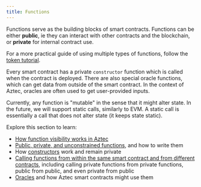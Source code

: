 ```yaml
---
title: Functions
---
```


Functions serve as the building blocks of smart contracts. Functions can be either **public**, ie they can interact with other contracts and the blockchain, or **private** for internal contract use. 

For a more practical guide of using multiple types of functions, follow the [token tutorial](../../../tutorials/writing_token_contract.md).

Every smart contract has a private `constructor` function which is called when the contract is deployed. There are also special oracle functions, which can get data from outside of the smart contract. In the context of Aztec, oracles are often used to get user-provided inputs.

Currently, any function is "mutable" in the sense that it might alter state. In the future, we will support static calls, similarly to EVM. A static call is essentially a call that does not alter state (it keeps state static). 

Explore this section to learn:

- [How function visibility works in Aztec](./visibility.md)
- [Public, private, and unconstrained functions](./public_private_unconstrained.md), and how to write them
- How [constructors](./constructor.md) work and remain private
- [Calling functions from within the same smart contract and from different contracts](./calling_functions.md), including calling private functions from private functions, public from public, and even private from public
- [Oracles](./oracles) and how Aztec smart contracts might use them